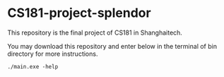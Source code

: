 # CS181-project-splendor

This repository is the final project of CS181 in Shanghaitech.

You may download this repository and enter below in the terminal of bin directory for more instructions.
```
./main.exe -help
```
